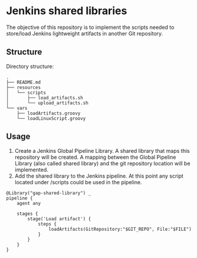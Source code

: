 # Jenkins shared libraries
The objective of this repository is to implement the scripts needed to store/load Jenkins lightweight artifacts in another Git repository.

## Structure

Directory structure: 
```
.
├── README.md
├── resources
│   └── scripts
│       ├── load_artifacts.sh
│       └── upload_artifacts.sh
└── vars
    ├── loadArtifacts.groovy
    └── loadLinuxScript.groovy
```


## Usage
1. Create a Jenkins Global Pipeline Library. A shared library that maps this repository will be created. A mapping between the Global Pipeline Library (also called shared library) and the git repository location will be implemented.
1. Add the shared library to the Jenkins pipeline. At this point any script located under /scripts could be used in the pipeline.
```
@Library("gap-shared-library") _
pipeline {
    agent any

    stages {
        stage('Load artifact') {
            steps {
                loadArtifacts(GitRepository:"$GIT_REPO", File:"$FILE")
            }
        }
    }
}
```


